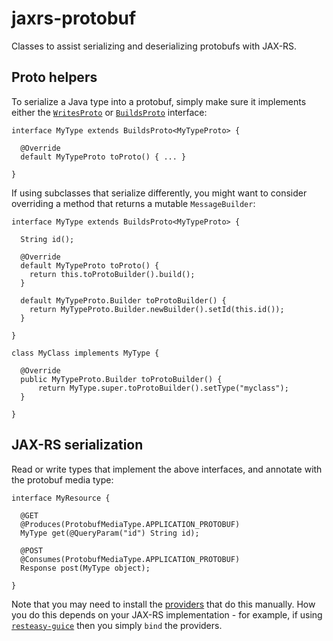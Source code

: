 # jaxrs-protobuf

Classes to assist serializing and deserializing protobufs with JAX-RS.

## Proto helpers

To serialize a Java type into a protobuf, simply make sure it implements either the [`WritesProto`](https://github.com/ollierob/jaxrs-protobuf/blob/master/src/main/java/net/ollie/protobuf/WritesProto.java) or [`BuildsProto`](https://github.com/ollierob/jaxrs-protobuf/blob/master/src/main/java/net/ollie/protobuf/BuildsProto.java) interface:

```
interface MyType extends BuildsProto<MyTypeProto> { 

  @Override
  default MyTypeProto toProto() { ... }

}
```
If using subclasses that serialize differently, you might want to consider overriding a method that returns a mutable `MessageBuilder`:
```
interface MyType extends BuildsProto<MyTypeProto> { 

  String id();

  @Override
  default MyTypeProto toProto() {
    return this.toProtoBuilder().build();
  }
  
  default MyTypeProto.Builder toProtoBuilder() { 
    return MyTypeProto.Builder.newBuilder().setId(this.id());
  }

}

class MyClass implements MyType {

  @Override
  public MyTypeProto.Builder toProtoBuilder() {
      return MyType.super.toProtoBuilder().setType("myclass");
  }
  
}
```

## JAX-RS serialization

Read or write types that implement the above interfaces, and annotate with the protobuf media type:

```
interface MyResource {

  @GET
  @Produces(ProtobufMediaType.APPLICATION_PROTOBUF)
  MyType get(@QueryParam("id") String id);
  
  @POST
  @Consumes(ProtobufMediaType.APPLICATION_PROTOBUF)
  Response post(MyType object);

}
```
Note that you may need to install the [providers](https://github.com/ollierob/jaxrs-protobuf/tree/master/src/main/java/net/ollie/protobuf/jaxrs) that do this manually. How you do this depends on your JAX-RS implementation - for example, if using [`resteasy-guice`](https://mvnrepository.com/artifact/org.jboss.resteasy/resteasy-guice) then you simply `bind` the providers.
